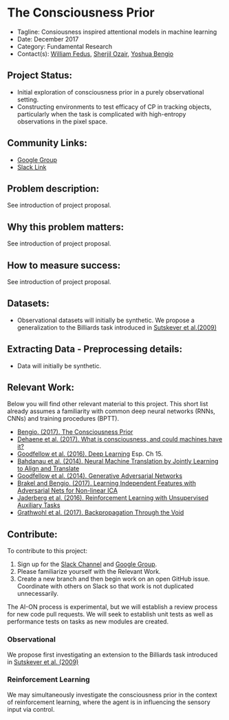# The Consciousness Prior
* Tagline: Consiousness inspired attentional models in machine learning 
* Date: December 2017
* Category: Fundamental Research
* Contact(s):  [William Fedus](mailto:liam.fedus@gmail.com), [Sherjil Ozair](mailto:sherjilozair@gmail.com), [Yoshua Bengio](mailto:yoshua.umontreal@gmail.com)
 
## Project Status:
* Initial exploration of consciousness prior in a purely observational setting.
* Constructing environments to test efficacy of CP in tracking objects,
  particularly when the task is complicated with high-entropy observations in
the pixel space. 

## Community Links:
* [Google
  Group](https://groups.google.com/forum/#!forum/the-consciousness-prior)
* [Slack
  Link](https://join.slack.com/t/theconsciousnessprior/shared_invite/enQtMjg5MDg0NDY1NjAyLWRjZTcyY2VjMzFjMWI5YTQ0MmRjY2RmZjc4NTZkMzdmMzc4YWNkYTM3YjgwNTRmNWVkOWNmMmFiYzBhZDUxNzI)

## Problem description:
See introduction of project proposal.

## Why this problem matters:
See introduction of project proposal.

## How to measure success:
See introduction of project proposal.

## Datasets:
* Observational datasets will initially be synthetic. We propose
  a generalization to the Billiards task introduced in [Sutskever et al.(2009)](https://papers.nips.cc/paper/3567-the-recurrent-temporal-restricted-boltzmann-machine)


## Extracting Data - Preprocessing details:
* Data will initially be synthetic.

## Relevant Work:
Below you will find other relevant material to this project. This short list already assumes a familiarity 
with common deep neural networks (RNNs, CNNs) and training procedures (BPTT).

* [Bengio. (2017). The Consciousness Prior](https://arxiv.org/abs/1709.08568)
* [Dehaene et al. (2017). What is consciousness, and could machines have it?](http://science.sciencemag.org/content/358/6362/486)
* [Goodfellow et al. (2016). Deep Learning](http://www.deeplearningbook.org/) Esp. Ch 15.
* [Bahdanau et al. (2014). Neural Machine Translation by Jointly Learning to Align and
  Translate](https://arxiv.org/abs/1409.0473)
* [Goodfellow et al. (2014). Generative Adversarial Networks](https://arxiv.org/abs/1406.2661)
* [Brakel and Bengio. (2017). Learning Independent Features with Adversarial Nets for Non-linear
  ICA](https://arxiv.org/abs/1710.05050)
* [Jaderberg et al. (2016). Reinforcement Learning with Unsupervised Auxiliary Tasks](https://arxiv.org/pdf/1611.05397.pdf)
* [Grathwohl et al. (2017). Backpropagation Through the Void](https://arxiv.org/pdf/1711.00123.pdf)

## Contribute:
To contribute to this project:

1. Sign up for the [Slack
   Channel](https://join.slack.com/t/theconsciousnessprior/shared_invite/enQtMjg5MDg0NDY1NjAyLWRjZTcyY2VjMzFjMWI5YTQ0MmRjY2RmZjc4NTZkMzdmMzc4YWNkYTM3YjgwNTRmNWVkOWNmMmFiYzBhZDUxNzI) and [Google
   Group](https://groups.google.com/forum/#!forum/the-consciousness-prior).
2. Please familiarize yourself with the Relevant Work.  
3. Create a new branch and then begin work on an open GitHub issue. Coordinate
   with others on Slack so that work is not duplicated unnecessarily.  

The AI-ON process is experimental, but we will establish a review process for new code pull requests.  We will seek to establish unit tests as well as performance tests on tasks as new 
modules are created. 

### Observational
We propose first investigating an extension to the Billiards task introduced in
[Sutskever et al.
(2009)](https://papers.nips.cc/paper/3567-the-recurrent-temporal-restricted-boltzmann-machine)


### Reinforcement Learning
We may simultaneously investigate the consciousness prior in the context of
reinforcement learning, where the agent is in influencing the sensory input via
control.   
